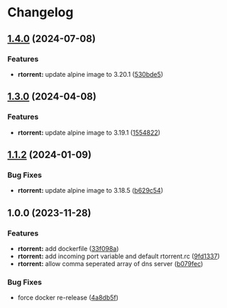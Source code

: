 # Changelog

## [1.4.0](https://github.com/lupusbytes/vpn-rtorrent-flood/compare/v1.3.0...v1.4.0) (2024-07-08)


### Features

* **rtorrent:** update alpine image to 3.20.1 ([530bde5](https://github.com/lupusbytes/vpn-rtorrent-flood/commit/530bde5222ca6333205bfce57bf8c0dc7cd6e7f0))

## [1.3.0](https://github.com/lupusbytes/vpn-rtorrent-flood/compare/v1.2.0...v1.3.0) (2024-04-08)


### Features

* **rtorrent:** update alpine image to 3.19.1 ([1554822](https://github.com/lupusbytes/vpn-rtorrent-flood/commit/1554822b1c39fad2141271838ad35c755fb2c632))

## [1.1.2](https://github.com/lupusbytes/vpn-rtorrent-flood/compare/v1.1.1...v1.1.2) (2024-01-09)


### Bug Fixes

* **rtorrent:** update alpine image to 3.18.5 ([b629c54](https://github.com/lupusbytes/vpn-rtorrent-flood/commit/b629c54413cc82736132dc5a23879e7d0b1a90ce))

## 1.0.0 (2023-11-28)


### Features

* **rtorrent:** add dockerfile ([33f098a](https://github.com/lupusbytes/vpn-rtorrent-flood/commit/33f098a49d14bf4655e956ac4079643dfc5611b6))
* **rtorrent:** add incoming port variable and default rtorrent.rc ([9fd1337](https://github.com/lupusbytes/vpn-rtorrent-flood/commit/9fd133735c02f2dce0e7ac79a1d9d6b8ff7bd1b8))
* **rtorrent:** allow comma seperated array of dns server ([b079fec](https://github.com/lupusbytes/vpn-rtorrent-flood/commit/b079fecf69da784697f0b76ec99fa23dffa025e1))


### Bug Fixes

* force docker re-release ([4a8db5f](https://github.com/lupusbytes/vpn-rtorrent-flood/commit/4a8db5f7530d17deda5daed187c8bb3ffda51b1f))
